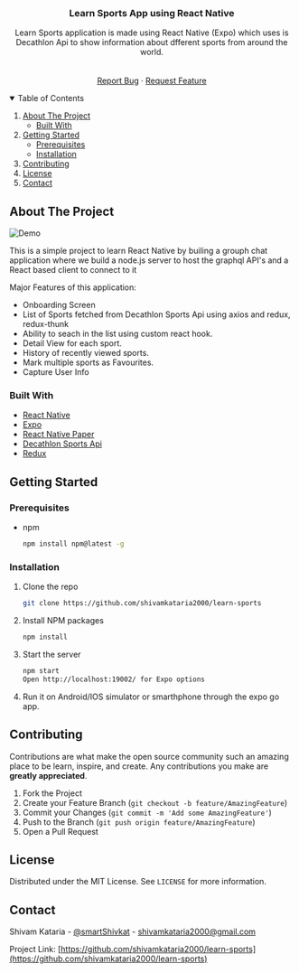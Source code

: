 <!-- PROJECT LOGO -->
<br />
<p align="center">
  <h3 align="center">Learn Sports App using React Native</h3>
  <p align="center">
Learn Sports application is made using React Native (Expo) which uses is Decathlon Api to show information about dfferent sports from around the world.
    <br />
    <br />
    <br />
    <a href="https://github.com/shivamkataria2000/learn-sports/issues/new">Report Bug</a>
    ·
    <a href="https://github.com/shivamkataria2000/learn-sports/issues/new">Request Feature</a>
  </p>
</p>



<!-- TABLE OF CONTENTS -->
<details open="open">
  <summary>Table of Contents</summary>
  <ol>
    <li>
      <a href="#about-the-project">About The Project</a>
      <ul>
        <li><a href="#built-with">Built With</a></li>
      </ul>
    </li>
    <li>
      <a href="#getting-started">Getting Started</a>
      <ul>
        <li><a href="#prerequisites">Prerequisites</a></li>
        <li><a href="#installation">Installation</a></li>
      </ul>
    </li>
    <li><a href="#contributing">Contributing</a></li>
    <li><a href="#license">License</a></li>
    <li><a href="#contact">Contact</a></li>
  </ol>
</details>



<!-- ABOUT THE PROJECT -->
## About The Project

![Demo](demo.gif?raw=true "Title")

This is a simple project to learn React Native by builing a grouph chat application where we build a node.js server to host the graphql API's and a React based client to connect to it

Major Features of this application:
* Onboarding Screen
* List of Sports fetched from Decathlon Sports Api using axios and redux, redux-thunk
* Ability to seach in the list using custom react hook.
* Detail View for each sport.
* History of recently viewed sports.
* Mark multiple sports as Favourites.
* Capture User Info
  
### Built With

* [React Native](https://reactnative.dev/)
* [Expo](https://expo.dev/)
* [React Native Paper](https://callstack.github.io/react-native-paper/)
* [Decathlon Sports Api](https://developers.decathlon.com/sports/)
* [Redux](https://redux.js.org/)



<!-- GETTING STARTED -->
## Getting Started

### Prerequisites
* npm
  ```sh
  npm install npm@latest -g
  ```

### Installation

1. Clone the repo
   ```sh
   git clone https://github.com/shivamkataria2000/learn-sports
   ```
2. Install NPM packages
   ```sh
   npm install 
   ```
4. Start the server
   ```sh
   npm start
   Open http://localhost:19002/ for Expo options
   ```
5. Run it on Android/IOS simulator or smarthphone through the expo go app.
   
<!-- CONTRIBUTING -->
## Contributing

Contributions are what make the open source community such an amazing place to be learn, inspire, and create. Any contributions you make are **greatly appreciated**.

1. Fork the Project
2. Create your Feature Branch (`git checkout -b feature/AmazingFeature`)
3. Commit your Changes (`git commit -m 'Add some AmazingFeature'`)
4. Push to the Branch (`git push origin feature/AmazingFeature`)
5. Open a Pull Request

<!-- LICENSE -->
## License

Distributed under the MIT License. See `LICENSE` for more information.



<!-- CONTACT -->
## Contact

Shivam Kataria - [@smartShivkat](https://twitter.com/smartShivkat) - shivamkataria2000@gmail.com

Project Link: [https://github.com/shivamkataria2000/learn-sports](https://github.com/shivamkataria2000/learn-sports)
